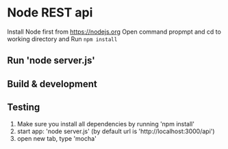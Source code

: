 # Node REST api

Install Node first from https://nodejs.org
Open command propmpt and cd to working directory and Run `npm install`

## Run 'node server.js'

## Build & development


## Testing
1. Make sure you install all dependencies by running 'npm install'
2. start app: 'node server.js' (by default url is 'http://localhost:3000/api')
3. open new tab, type 'mocha'
 